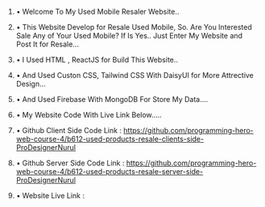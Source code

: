 1. • Welcome To My Used Mobile Resaler Website..
2. • This Website Develop for Resale Used Mobile, 
    So. Are You Interested Sale Any of Your Used Mobile?
    If Is Yes.. Just Enter My Website and Post It for Resale...
3. • I Used HTML , ReactJS for Build This Website..
4. • And Used Custon CSS, Tailwind CSS With DaisyUI for More Attrective Design...
5. • And Used Firebase With MongoDB For Store My Data....

6. • My Website Code With Live Link Below.....
7. • Github Client Side Code Link : https://github.com/programming-hero-web-course-4/b612-used-products-resale-clients-side-ProDesignerNurul
8. • Github Server Side Code Link : https://github.com/programming-hero-web-course-4/b612-used-products-resale-server-side-ProDesignerNurul
9. • Website Live Link : 